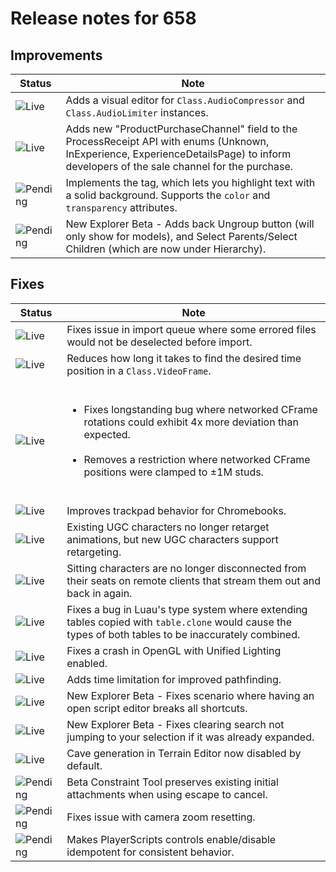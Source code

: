 # Release notes for 658

## Improvements

| Status | Note |
|--------|------|
| ![Live](https://img.shields.io/badge/Live-009E57?style=flat)  | Adds a visual editor for <code>Class.AudioCompressor</code> and <code>Class.AudioLimiter</code> instances. |
| ![Live](https://img.shields.io/badge/Live-009E57?style=flat)  | Adds new "ProductPurchaseChannel" field to the ProcessReceipt API with enums (Unknown, InExperience, ExperienceDetailsPage) to inform developers of the sale channel for the purchase. |
| ![Pending](https://img.shields.io/badge/Pending-DEA517?style=flat)  | Implements the <code><mark></code> tag, which lets you highlight text with a solid background. Supports the <code>color</code> and <code>transparency</code> attributes. |
| ![Pending](https://img.shields.io/badge/Pending-DEA517?style=flat)  | New Explorer Beta - Adds back Ungroup button (will only show for models), and Select Parents/Select Children (which are now under Hierarchy). |
## Fixes

| Status | Note |
|--------|------|
| ![Live](https://img.shields.io/badge/Live-009E57?style=flat)  | Fixes issue in import queue where some errored files would not be deselected before import. |
| ![Live](https://img.shields.io/badge/Live-009E57?style=flat)  | Reduces how long it takes to find the desired time position in a <code>Class.VideoFrame</code>. |
| ![Live](https://img.shields.io/badge/Live-009E57?style=flat)  | <ul><br><li>Fixes longstanding bug where networked CFrame rotations could exhibit 4x more deviation than expected.</li><br><li>Removes a restriction where networked CFrame positions were clamped to ±1M studs.</li><br></ul> |
| ![Live](https://img.shields.io/badge/Live-009E57?style=flat)  | Improves trackpad behavior for Chromebooks. |
| ![Live](https://img.shields.io/badge/Live-009E57?style=flat)  | Existing UGC characters no longer retarget animations, but new UGC characters support retargeting. |
| ![Live](https://img.shields.io/badge/Live-009E57?style=flat)  | Sitting characters are no longer disconnected from their seats on remote clients that stream them out and back in again. |
| ![Live](https://img.shields.io/badge/Live-009E57?style=flat)  | Fixes a bug in Luau's type system where extending tables copied with <code>table.clone</code> would cause the types of both tables to be inaccurately combined. |
| ![Live](https://img.shields.io/badge/Live-009E57?style=flat)  | Fixes a crash in OpenGL with Unified Lighting enabled. |
| ![Live](https://img.shields.io/badge/Live-009E57?style=flat)  | Adds time limitation for improved pathfinding. |
| ![Live](https://img.shields.io/badge/Live-009E57?style=flat)  | New Explorer Beta - Fixes scenario where having an open script editor breaks all shortcuts. |
| ![Live](https://img.shields.io/badge/Live-009E57?style=flat)  | New Explorer Beta - Fixes clearing search not jumping to your selection if it was already expanded. |
| ![Live](https://img.shields.io/badge/Live-009E57?style=flat)  | Cave generation in Terrain Editor now disabled by default. |
| ![Pending](https://img.shields.io/badge/Pending-DEA517?style=flat)  | Beta Constraint Tool preserves existing initial attachments when using escape to cancel. |
| ![Pending](https://img.shields.io/badge/Pending-DEA517?style=flat)  | Fixes issue with camera zoom resetting. |
| ![Pending](https://img.shields.io/badge/Pending-DEA517?style=flat)  | Makes PlayerScripts controls enable/disable idempotent for consistent behavior. |
